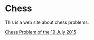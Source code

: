 # Chess
This is a web site about chess problems. 

[Chess Problem of the 19 July 2015](https://github.com/ricardoues/chess/blob/master/july2015/problem19.pdf) 
 
